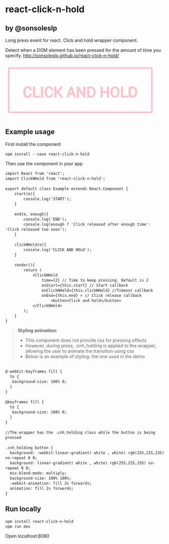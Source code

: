 react-click-n-hold
==================

by @sonsoleslp
--------------

Long press event for react. Click and hold wrapper component.

Detect when a DOM element has been pressed for the amount of time you specify.
http://sonsoleslp.github.io/react-click-n-hold/

![react-click-n-hold](https://raw.githubusercontent.com/sonsoleslp/sonsoleslp.github.io/master/react-click-n-hold/click_n_hold.gif)



Example usage
-------------
First install the component

    npm install --save react-click-n-hold

Then use the component in your app

    import React from 'react';
    import ClickNHold from 'react-click-n-hold'; 
    
    export default class Example extends React.Component {
    	start(e){
    		console.log('START'); 
    	} 
        
    	end(e, enough){
    		console.log('END'); 
            console.log(enough ? 'Click released after enough time': 'Click released too soon');            
    	} 
        
    	clickNHold(e){
    		console.log('CLICK AND HOLD');  
    	} 
                
    	render(){
    		return ( 
    			<ClickNHold 
    				time={2} // Time to keep pressing. Default is 2
    				onStart={this.start} // Start callback
    				onClickNHold={this.clickNHold} //Timeout callback
    				onEnd={this.end} > // Click release callback
    					<button>Click and hold</button>
    			</ClickNHold>
    		); 
    	}
    }

> **Styling animation:**
> - This component does not provide css for pressing effects
> - However, during press, .cnh_holding is applied to the wrapper, allowing the user to animate the transition using css
> - Below is an example of styling; the one used in the demo
 
   
      
    @-webkit-keyframes fill { 
      to {
       background-size: 100% 0; 
      }
    } 
    
    @keyframes fill { 
      to { 
       background-size: 100% 0;
      }
    }
    
    //The wrapper has the .cnh_holding class while the button is being pressed
    
    .cnh_holding button {
      background: -webkit-linear-gradient( white , white) rgb(255,215,235) no-repeat 0 0;
      background: linear-gradient( white , white) rgb(255,215,235) no-repeat 0 0;
      mix-blend-mode: multiply;
      background-size: 100% 100%;
      -webkit-animation: fill 2s forwards;
      animation: fill 2s forwards;
    }


Run locally
-------------

    npm install react-click-n-hold
    npm run dev 

Open localhost:8080
